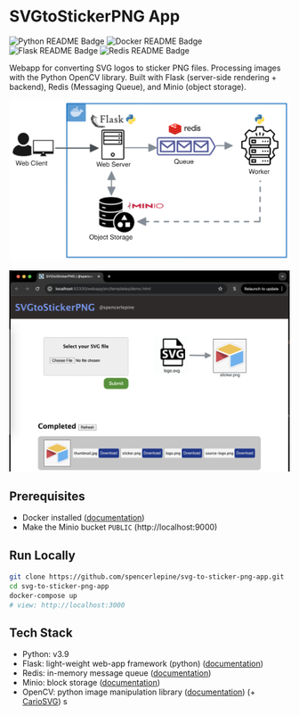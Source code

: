 # SVGtoStickerPNG App

![Python README Badge](https://img.shields.io/badge/Python-FFD43B?style=for-the-badge&logo=python&logoColor=blue) ![Docker README Badge](https://img.shields.io/badge/Docker-2CA5E0?style=for-the-badge&logo=docker&logoColor=white) ![Flask README Badge](https://img.shields.io/badge/Flask-000000?style=for-the-badge&logo=flask&logoColor=white) ![Redis README Badge](https://img.shields.io/badge/redis-%23DD0031.svg?&style=for-the-badge&logo=redis&logoColor=white)

Webapp for converting SVG logos to sticker PNG files. Processing images with the Python OpenCV library. Built with Flask (server-side rendering + backend), Redis (Messaging Queue), and Minio (object storage).

![Flask App Architecture Diagram](./.github/diagram.png)

![Frontend Screenshot](./.github/frontend-screenshot.png)

## Prerequisites

- Docker installed ([documentation](https://docs.docker.com/get-docker/))
- Make the Minio bucket `PUBLIC` (http://localhost:9000)

## Run Locally

```sh
git clone https://github.com/spencerlepine/svg-to-sticker-png-app.git
cd svg-to-sticker-png-app
docker-compose up
# view: http://localhost:3000
```

## Tech Stack

- Python: v3.9
- Flask: light-weight web-app framework (python) ([documentation](https://github.com/pallets/flask))
- Redis: in-memory message queue ([documentation](https://github.com/redis/redis-py))
- Minio: block storage ([documentation](https://min.io/docs/minio/linux/developers/python/API.html))
- OpenCV: python image manipulation library ([documentation](https://github.com/opencv/opencv-python)) (+ [CarioSVG](https://cairosvg.org/documentation/))
s